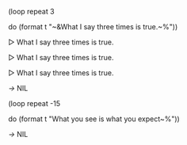  



(loop repeat 3 



do (format t "~&amp;What I say three times is true.~%")) 



▷ What I say three times is true. 



▷ What I say three times is true. 



▷ What I say three times is true. 



*→* NIL 



(loop repeat -15 



do (format t "What you see is what you expect~%")) 



*→* NIL 







 



 



